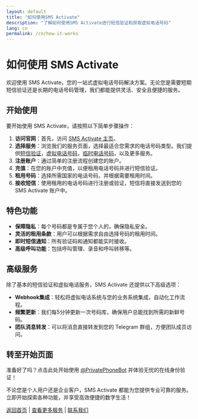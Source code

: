 ```yaml
---
layout: default
title: "如何使用SMS Activate"
description: "了解如何使用SMS Activate进行短信验证和获取虚拟电话号码"
lang: cn
permalink: /cn/how-it-works
---
```


# 如何使用 SMS Activate

欢迎使用 SMS Activate，您的一站式虚拟电话号码解决方案。无论您是需要短期短信验证还是长期的电话号码管理，我们都能提供灵活、安全且便捷的服务。

## 开始使用

要开始使用 SMS Activate，请按照以下简单步骤操作：

1. **访问官网**：首先，访问 [SMS Activate 主页](https://sms-activate.app)。
2. **选择服务**：浏览我们的服务页面，选择最适合您需求的电话号码类型。我们提供[短信验证](/cn/sms-verification)，[虚拟电话号码](/cn/virtual-phone-numbers)，[临时电话号码](/cn/temporary-phone-numbers)，以及更多服务。
3. **注册账户**：通过简单的注册流程创建您的账户。
4. **充值**：在您的账户中充值，以便租用电话号码并进行短信验证。
5. **租用号码**：选择所需国家的电话号码，并根据需要租用时间。
6. **接收短信**：使用租用的电话号码进行注册或验证，短信将直接发送到您的 SMS Activate 账户中。

## 特色功能

- **保障隐私**：每个号码都是专属于您个人的，确保隐私安全。
- **灵活的租用条款**：用户可以根据需求自由选择号码的租用时间。
- **即时短信通知**：所有验证码和通知都能实时接收。
- **高级呼叫功能**：包括呼叫管理、录音和呼叫转移等。

## 高级服务

除了基本的短信验证和虚拟电话服务，SMS Activate 还提供以下高级选项：

- **Webhook集成**：轻松将虚拟电话系统与您的业务系统集成，自动化工作流程。
- **频繁更新**：我们每5分钟更新一次号码库，确保用户总能找到所需的新鲜号码。
- **团队消息转发**：可以将消息直接转发到您的 Telegram 群组，方便团队成员访问。

## 转至开始页面

准备好了吗？点击此处开始使用 [@PrivatePhoneBot](https://t.me/PrivatePhoneBot) 并体验无忧的在线身份验证！

不论您是个人用户还是企业客户，SMS Activate 都能为您提供专业可靠的服务。立即开始探索各种功能，并享受高效便捷的数字生活！

[返回首页](/cn/) | [查看更多服务](/cn/services) | [联系我们](/cn/contact)